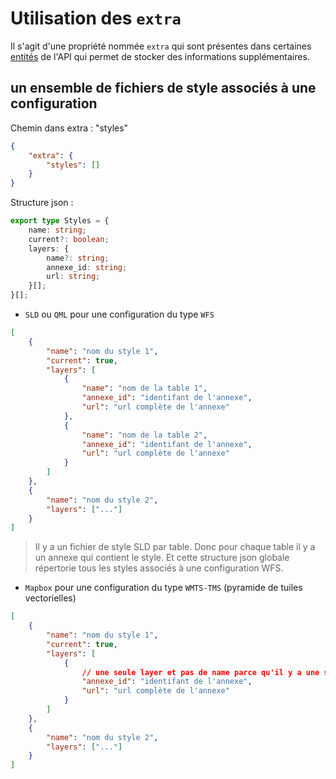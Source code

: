 # Utilisation des `extra`

Il s'agit d'une propriété nommée `extra` qui sont présentes dans certaines [entités](https://geoplateforme.github.io/entrepot/production/concepts/) de l'API qui permet de stocker des informations supplémentaires.

## un ensemble de fichiers de style associés à une configuration

Chemin dans extra : "styles"

```json
{
    "extra": {
        "styles": []
    }
}
```

Structure json :

```ts
export type Styles = {
    name: string;
    current?: boolean;
    layers: {
        name?: string;
        annexe_id: string;
        url: string;
    }[];
}[];
```

- `SLD` ou `QML` pour une configuration du type `WFS`

```json
[
    {
        "name": "nom du style 1",
        "current": true,
        "layers": [
            {
                "name": "nom de la table 1",
                "annexe_id": "identifant de l'annexe",
                "url": "url complète de l'annexe"
            },
            {
                "name": "nom de la table 2",
                "annexe_id": "identifant de l'annexe",
                "url": "url complète de l'annexe"
            }
        ]
    },
    {
        "name": "nom du style 2",
        "layers": ["..."]
    }
]
```

> Il y a un fichier de style SLD par table. Donc pour chaque table il y a un annexe qui contient le style. Et cette structure json globale répertorie tous les styles associés à une configuration WFS.

- `Mapbox` pour une configuration du type `WMTS-TMS` (pyramide de tuiles vectorielles)

```json
[
    {
        "name": "nom du style 1",
        "current": true,
        "layers": [
            {
                // une seule layer et pas de name parce qu'il y a une seule couche en TMS
                "annexe_id": "identifant de l'annexe",
                "url": "url complète de l'annexe"
            }
        ]
    },
    {
        "name": "nom du style 2",
        "layers": ["..."]
    }
]
```
